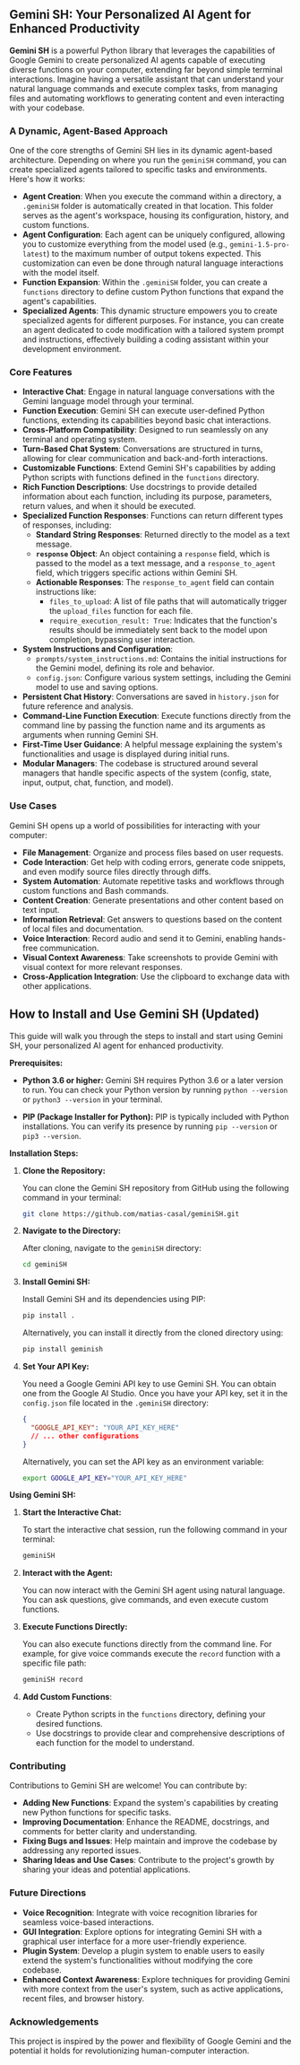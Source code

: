 ## Gemini SH: Your Personalized AI Agent for Enhanced Productivity

**Gemini SH** is a powerful Python library that leverages the capabilities of Google Gemini to create personalized AI agents capable of executing diverse functions on your computer, extending far beyond simple terminal interactions. Imagine having a versatile assistant that can understand your natural language commands and execute complex tasks, from managing files and automating workflows to generating content and even interacting with your codebase.

### A Dynamic, Agent-Based Approach

One of the core strengths of Gemini SH lies in its dynamic agent-based architecture. Depending on where you run the `geminiSH` command, you can create specialized agents tailored to specific tasks and environments. Here's how it works:

- **Agent Creation**: When you execute the command within a directory, a `.geminiSH` folder is automatically created in that location. This folder serves as the agent's workspace, housing its configuration, history, and custom functions.
- **Agent Configuration**: Each agent can be uniquely configured, allowing you to customize everything from the model used (e.g., `gemini-1.5-pro-latest`) to the maximum number of output tokens expected. This customization can even be done through natural language interactions with the model itself.
- **Function Expansion**: Within the `.geminiSH` folder, you can create a `functions` directory to define custom Python functions that expand the agent's capabilities.
- **Specialized Agents**: This dynamic structure empowers you to create specialized agents for different purposes. For instance, you can create an agent dedicated to code modification with a tailored system prompt and instructions, effectively building a coding assistant within your development environment.

### Core Features

- **Interactive Chat**: Engage in natural language conversations with the Gemini language model through your terminal.
- **Function Execution**: Gemini SH can execute user-defined Python functions, extending its capabilities beyond basic chat interactions.
- **Cross-Platform Compatibility**: Designed to run seamlessly on any terminal and operating system.
- **Turn-Based Chat System**: Conversations are structured in turns, allowing for clear communication and back-and-forth interactions.
- **Customizable Functions**: Extend Gemini SH's capabilities by adding Python scripts with functions defined in the `functions` directory.
- **Rich Function Descriptions**: Use docstrings to provide detailed information about each function, including its purpose, parameters, return values, and when it should be executed.
- **Specialized Function Responses**: Functions can return different types of responses, including:
  - **Standard String Responses**: Returned directly to the model as a text message.
  - **`response` Object**: An object containing a `response` field, which is passed to the model as a text message, and a `response_to_agent` field, which triggers specific actions within Gemini SH.
  - **Actionable Responses**: The `response_to_agent` field can contain instructions like:
    - `files_to_upload`: A list of file paths that will automatically trigger the `upload_files` function for each file.
    - `require_execution_result: True`: Indicates that the function's results should be immediately sent back to the model upon completion, bypassing user interaction.
- **System Instructions and Configuration**:
  - `prompts/system_instructions.md`: Contains the initial instructions for the Gemini model, defining its role and behavior.
  - `config.json`: Configure various system settings, including the Gemini model to use and saving options.
- **Persistent Chat History**: Conversations are saved in `history.json` for future reference and analysis.
- **Command-Line Function Execution**: Execute functions directly from the command line by passing the function name and its arguments as arguments when running Gemini SH.
- **First-Time User Guidance**: A helpful message explaining the system's functionalities and usage is displayed during initial runs.
- **Modular Managers**: The codebase is structured around several managers that handle specific aspects of the system (config, state, input, output, chat, function, and model).

### Use Cases

Gemini SH opens up a world of possibilities for interacting with your computer:

- **File Management**: Organize and process files based on user requests.
- **Code Interaction**: Get help with coding errors, generate code snippets, and even modify source files directly through diffs.
- **System Automation**: Automate repetitive tasks and workflows through custom functions and Bash commands.
- **Content Creation**: Generate presentations and other content based on text input.
- **Information Retrieval**: Get answers to questions based on the content of local files and documentation.
- **Voice Interaction**: Record audio and send it to Gemini, enabling hands-free communication.
- **Visual Context Awareness**: Take screenshots to provide Gemini with visual context for more relevant responses.
- **Cross-Application Integration**: Use the clipboard to exchange data with other applications.

## How to Install and Use Gemini SH (Updated)

This guide will walk you through the steps to install and start using Gemini SH, your personalized AI agent for enhanced productivity.

**Prerequisites:**

- **Python 3.6 or higher:** Gemini SH requires Python 3.6 or a later version to run. You can check your Python version by running `python --version` or `python3 --version` in your terminal.

- **PIP (Package Installer for Python):** PIP is typically included with Python installations. You can verify its presence by running `pip --version` or `pip3 --version`.

**Installation Steps:**

1. **Clone the Repository:**

   You can clone the Gemini SH repository from GitHub using the following command in your terminal:

   ```bash
   git clone https://github.com/matias-casal/geminiSH.git
   ```

2. **Navigate to the Directory:**

   After cloning, navigate to the `geminiSH` directory:

   ```bash
   cd geminiSH
   ```

3. **Install Gemini SH:**

   Install Gemini SH and its dependencies using PIP:

   ```bash
   pip install .
   ```

   Alternatively, you can install it directly from the cloned directory using:

   ```bash
   pip install geminish
   ```

4. **Set Your API Key:**

   You need a Google Gemini API key to use Gemini SH. You can obtain one from the Google AI Studio. Once you have your API key, set it in the `config.json` file located in the `.geminiSH` directory:

   ```json
   {
     "GOOGLE_API_KEY": "YOUR_API_KEY_HERE"
     // ... other configurations
   }
   ```

   Alternatively, you can set the API key as an environment variable:

   ```bash
   export GOOGLE_API_KEY="YOUR_API_KEY_HERE"
   ```

**Using Gemini SH:**

1. **Start the Interactive Chat:**

   To start the interactive chat session, run the following command in your terminal:

   ```bash
   geminiSH
   ```

2. **Interact with the Agent:**

   You can now interact with the Gemini SH agent using natural language. You can ask questions, give commands, and even execute custom functions.

3. **Execute Functions Directly:**

   You can also execute functions directly from the command line. For example, for give voice commands execute the `record` function with a specific file path:

   ```bash
   geminiSH record
   ```

4. **Add Custom Functions**:
   - Create Python scripts in the `functions` directory, defining your desired functions.
   - Use docstrings to provide clear and comprehensive descriptions of each function for the model to understand.

### Contributing

Contributions to Gemini SH are welcome! You can contribute by:

- **Adding New Functions**: Expand the system's capabilities by creating new Python functions for specific tasks.
- **Improving Documentation**: Enhance the README, docstrings, and comments for better clarity and understanding.
- **Fixing Bugs and Issues**: Help maintain and improve the codebase by addressing any reported issues.
- **Sharing Ideas and Use Cases**: Contribute to the project's growth by sharing your ideas and potential applications.

### Future Directions

- **Voice Recognition**: Integrate with voice recognition libraries for seamless voice-based interactions.
- **GUI Integration**: Explore options for integrating Gemini SH with a graphical user interface for a more user-friendly experience.
- **Plugin System**: Develop a plugin system to enable users to easily extend the system's functionalities without modifying the core codebase.
- **Enhanced Context Awareness**: Explore techniques for providing Gemini with more context from the user's system, such as active applications, recent files, and browser history.

### Acknowledgements

This project is inspired by the power and flexibility of Google Gemini and the potential it holds for revolutionizing human-computer interaction.
